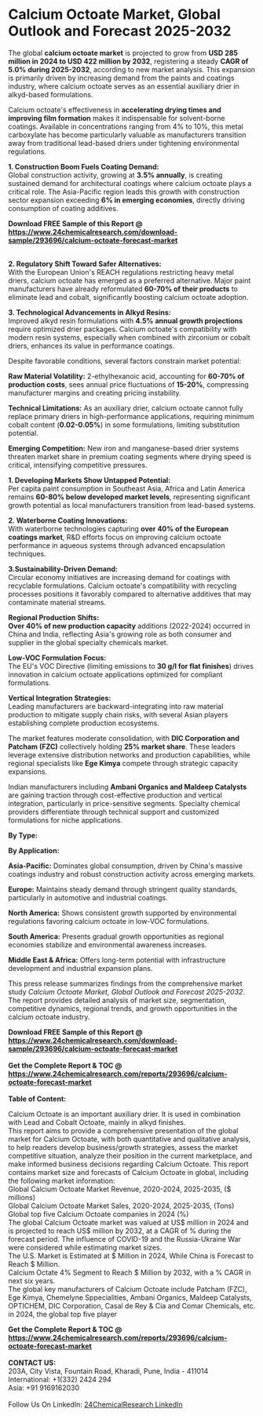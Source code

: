 <h1>Calcium Octoate Market, Global Outlook and Forecast 2025-2032</h1><p>The global <strong>calcium octoate market</strong> is projected to grow from <strong>USD 285 million in 2024 to USD 422 million by 2032</strong>, registering a steady <strong>CAGR of 5.0% during 2025-2032</strong>, according to new market analysis. This expansion is primarily driven by increasing demand from the paints and coatings industry, where calcium octoate serves as an essential auxiliary drier in alkyd-based formulations.</p><p>Calcium octoate's effectiveness in <strong>accelerating drying times and improving film formation</strong> makes it indispensable for solvent-borne coatings. Available in concentrations ranging from 4% to 10%, this metal carboxylate has become particularly valuable as manufacturers transition away from traditional lead-based driers under tightening environmental regulations.</p><p><strong>1. Construction Boom Fuels Coating Demand:</strong><br>
Global construction activity, growing at <strong>3.5% annually</strong>, is creating sustained demand for architectural coatings where calcium octoate plays a critical role. The Asia-Pacific region leads this growth with construction sector expansion exceeding <strong>6% in emerging economies</strong>, directly driving consumption of coating additives.</p><div><b>Download FREE Sample of this Report @ 
            <a href="https://www.24chemicalresearch.com/download-sample/293696/calcium-octoate-forecast-market">
            https://www.24chemicalresearch.com/download-sample/293696/calcium-octoate-forecast-market</a></b></div><br><p><strong>2. Regulatory Shift Toward Safer Alternatives:</strong><br>
With the European Union's REACH regulations restricting heavy metal driers, calcium octoate has emerged as a preferred alternative. Major paint manufacturers have already reformulated <strong>60-70% of their products</strong> to eliminate lead and cobalt, significantly boosting calcium octoate adoption.</p><p><strong>3. Technological Advancements in Alkyd Resins:</strong><br>
Improved alkyd resin formulations with <strong>4.5% annual growth projections</strong> require optimized drier packages. Calcium octoate's compatibility with modern resin systems, especially when combined with zirconium or cobalt driers, enhances its value in performance coatings.</p><p>Despite favorable conditions, several factors constrain market potential:</p><p><strong>Raw Material Volatility:</strong> 2-ethylhexanoic acid, accounting for <strong>60-70% of production costs</strong>, sees annual price fluctuations of <strong>15-20%</strong>, compressing manufacturer margins and creating pricing instability.</p><p><strong>Technical Limitations:</strong> As an auxiliary drier, calcium octoate cannot fully replace primary driers in high-performance applications, requiring minimum cobalt content (<strong>0.02-0.05%</strong>) in some formulations, limiting substitution potential.</p><p><strong>Emerging Competition:</strong> New iron and manganese-based drier systems threaten market share in premium coating segments where drying speed is critical, intensifying competitive pressures.</p><p><strong>1. Developing Markets Show Untapped Potential:</strong><br>
Per capita paint consumption in Southeast Asia, Africa and Latin America remains <strong>60-80% below developed market levels</strong>, representing significant growth potential as local manufacturers transition from lead-based systems.</p><p><strong>2. Waterborne Coating Innovations:</strong><br>
With waterborne technologies capturing <strong>over 40% of the European coatings market</strong>, R&amp;D efforts focus on improving calcium octoate performance in aqueous systems through advanced encapsulation techniques.</p><p><strong>3.Sustainability-Driven Demand:</strong><br>
Circular economy initiatives are increasing demand for coatings with recyclable formulations. Calcium octoate's compatibility with recycling processes positions it favorably compared to alternative additives that may contaminate material streams.</p><p><strong>Regional Production Shifts:</strong><br>
	<strong>Over 40% of new production capacity</strong> additions (2022-2024) occurred in China and India, reflecting Asia's growing role as both consumer and supplier in the global specialty chemicals market.</p><p><strong>Low-VOC Formulation Focus:</strong><br>
	The EU's VOC Directive (limiting emissions to <strong>30 g/l for flat finishes</strong>) drives innovation in calcium octoate applications optimized for compliant formulations.</p><p><strong>Vertical Integration Strategies:</strong><br>
	Leading manufacturers are backward-integrating into raw material production to mitigate supply chain risks, with several Asian players establishing complete production ecosystems.</p><p>The market features moderate consolidation, with <strong>DIC Corporation and Patcham (FZC)</strong> collectively holding <strong>25% market share</strong>. These leaders leverage extensive distribution networks and production capabilities, while regional specialists like <strong>Ege Kimya</strong> compete through strategic capacity expansions.</p><p>Indian manufacturers including <strong>Ambani Organics and Maldeep Catalysts</strong> are gaining traction through cost-effective production and vertical integration, particularly in price-sensitive segments. Specialty chemical providers differentiate through technical support and customized formulations for niche applications.</p><p><strong>By Type:</strong></p><p><strong>By Application:</strong></p><p><strong>Asia-Pacific:</strong> Dominates global consumption, driven by China's massive coatings industry and robust construction activity across emerging markets.</p><p><strong>Europe:</strong> Maintains steady demand through stringent quality standards, particularly in automotive and industrial coatings.</p><p><strong>North America:</strong> Shows consistent growth supported by environmental regulations favoring calcium octoate in low-VOC formulations.</p><p><strong>South America:</strong> Presents gradual growth opportunities as regional economies stabilize and environmental awareness increases.</p><p><strong>Middle East &amp; Africa:</strong> Offers long-term potential with infrastructure development and industrial expansion plans.</p><p>This press release summarizes findings from the comprehensive market study <em>Calcium Octoate Market, Global Outlook and Forecast 2025-2032</em>. The report provides detailed analysis of market size, segmentation, competitive dynamics, regional trends, and growth opportunities in the calcium octoate industry.</p><div><b>Download FREE Sample of this Report @ 
            <a href="https://www.24chemicalresearch.com/download-sample/293696/calcium-octoate-forecast-market">
            https://www.24chemicalresearch.com/download-sample/293696/calcium-octoate-forecast-market</a></b></div><br><div><b>Get the Complete Report & TOC @ 
            <a href="https://www.24chemicalresearch.com/reports/293696/calcium-octoate-forecast-market">
            https://www.24chemicalresearch.com/reports/293696/calcium-octoate-forecast-market</a></b></div><br>
            <b>Table of Content:</b><p>Calcium Octoate is an important auxiliary drier. It is used in combination with Lead and Cobalt Octoate, mainly in alkyd finishes.<br />
This report aims to provide a comprehensive presentation of the global market for Calcium Octoate, with both quantitative and qualitative analysis, to help readers develop business/growth strategies, assess the market competitive situation, analyze their position in the current marketplace, and make informed business decisions regarding Calcium Octoate. This report contains market size and forecasts of Calcium Octoate in global, including the following market information:<br />
Global Calcium Octoate Market Revenue, 2020-2024, 2025-2035, ($ millions)<br />
Global Calcium Octoate Market Sales, 2020-2024, 2025-2035, (Tons)<br />
Global top five Calcium Octoate companies in 2024 (%)<br />
The global Calcium Octoate market was valued at US$ million in 2024 and is projected to reach US$ million by 2032, at a CAGR of % during the forecast period. The influence of COVID-19 and the Russia-Ukraine War were considered while estimating market sizes.<br />
The U.S. Market is Estimated at $ Million in 2024, While China is Forecast to Reach $ Million.<br />
Calcium Octate 4% Segment to Reach $ Million by 2032, with a % CAGR in next six years.<br />
The global key manufacturers of Calcium Octoate include Patcham (FZC), Ege Kimya, Chemelyne Sppecialities, Ambani Organics, Maldeep Catalysts, OPTICHEM, DIC Corporation, Casal de Rey & Cia and Comar Chemicals, etc. in 2024, the global top five player</p><div><b>Get the Complete Report & TOC @ 
            <a href="https://www.24chemicalresearch.com/reports/293696/calcium-octoate-forecast-market">
            https://www.24chemicalresearch.com/reports/293696/calcium-octoate-forecast-market</a></b></div><br><b>CONTACT US:</b><br>
            203A, City Vista, Fountain Road, Kharadi, Pune, India - 411014<br>
            International: +1(332) 2424 294<br>
            Asia: +91 9169162030 <br><br>
            Follow Us On LinkedIn: <a href="https://www.linkedin.com/company/24chemicalresearch/">24ChemicalResearch LinkedIn</a>